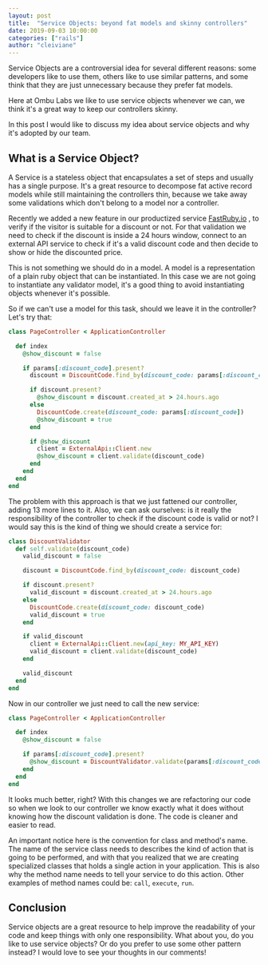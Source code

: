```yaml
---
layout: post
title:  "Service Objects: beyond fat models and skinny controllers"
date: 2019-09-03 10:00:00
categories: ["rails"]
author: "cleiviane"
---
```


Service Objects are a controversial idea for several different reasons: some developers like to use them, others like to use similar patterns, and some think that they are just unnecessary because they prefer fat models.  

Here at Ombu Labs we like to use service objects whenever we can, we think it's a great way to keep our controllers skinny.

In this post I would like to discuss my idea about service objects and why it's adopted by our team.

<!--more-->

## What is a Service Object?

A Service is a stateless object that encapsulates a set of steps and usually has a single purpose. It's a great resource to decompose fat active record models while still maintaining the controllers thin, because we take away some validations which don't belong to a model nor a controller.  

Recently we added a new feature in our productized service [FastRuby.io](https://fastruby.io) , to verify if the visitor is suitable for a discount or not. For that validation we need to check if the discount is inside a 24 hours window, connect to an external API service to check if it's a valid discount code and then decide to show or hide the discounted price.

This is not something we should do in a model. A model is a representation of a plain ruby object that can be instantiated. In this case we are not going to instantiate any validator model, it's a good thing to avoid instantiating objects whenever it's possible.

So if we can't use a model for this task, should we leave it in the controller? Let's try that:

```ruby
class PageController < ApplicationController

  def index
    @show_discount = false

    if params[:discount_code].present?
      discount = DiscountCode.find_by(discount_code: params[:discount_code])

      if discount.present?
        @show_discount = discount.created_at > 24.hours.ago
      else
        DiscountCode.create(discount_code: params[:discount_code])
        @show_discount = true
      end

      if @show_discount
        client = ExternalApi::Client.new
        @show_discount = client.validate(discount_code)
      end
    end
  end
end
```

The problem with this approach is that we just fattened our controller, adding 13 more lines to it. Also, we can ask ourselves: is it really the responsibility of the controller to check if the discount code is valid or not? I would say this is the kind of thing we should create a service for:

```ruby
class DiscountValidator
  def self.validate(discount_code)
    valid_discount = false

    discount = DiscountCode.find_by(discount_code: discount_code)

    if discount.present?
      valid_discount = discount.created_at > 24.hours.ago
    else
      DiscountCode.create(discount_code: discount_code)
      valid_discount = true
    end

    if valid_discount
      client = ExternalApi::Client.new(api_key: MY_API_KEY)
      valid_discount = client.validate(discount_code)
    end

    valid_discount
  end
end
```

Now in our controller we just need to call the new service:

```ruby
class PageController < ApplicationController

  def index
    @show_discount = false

    if params[:discount_code].present?
      @show_discount = DiscountValidator.validate(params[:discount_code])
    end
  end
end
```

It looks much better, right? With this changes we are refactoring our code so when we look to our controller we know exactly what it does without knowing how the discount validation is done. The code is cleaner and easier to read.

An important notice here is the convention for class and method's name. The name of the service class needs to describes the kind of action that is going to be performed, and with that you realized that we are creating specialized classes that holds a single action in your application. This is also why the method name needs to tell your service to do this action. Other examples of method names could be: `call`, `execute`, `run`.


## Conclusion

Service objects are a great resource to help improve the readability of your code and keep things with only one responsibility.  What about you, do you like to use service objects? Or do you prefer to use some other pattern instead? I would love to see your thoughts in our comments!
